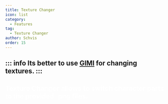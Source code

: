 ```yaml
---
title: Texture Changer
icon: list
category:
  - Features
tag:
  - Texture Changer
author: Schvis
order: 15
---
```

::: info Its better to use [GIMI](../../guide/3DM-tutorial.md) for changing textures.
:::
---
## <span style='color:white;'>Texture Changer allows to switch character parts to the provided .png files.</span>